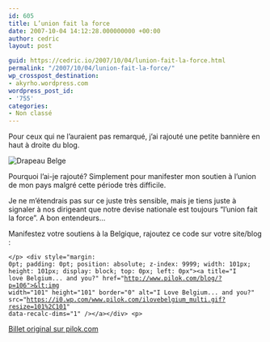 ```yaml
---
id: 605
title: L’union fait la force
date: 2007-10-04 14:12:28.000000000 +00:00
author: cedric
layout: post

guid: https://cedric.io/2007/10/04/lunion-fait-la-force.html
permalink: "/2007/10/04/lunion-fait-la-force/"
wp_crosspost_destination:
- akyrho.wordpress.com
wordpress_post_id:
- '755'
categories:
- Non classé
---
```

Pour ceux qui ne l’auraient pas remarqué, j’ai rajouté une petite bannière en haut à droite du blog.

![Drapeau Belge](/images/2007/10/125px-flag_of_belgiumsvg.png) 

Pourquoi l’ai-je rajouté? Simplement pour manifester mon soutien à l’union de mon pays malgré cette période très difficile.

Je ne m’étendrais pas sur ce juste très sensible, mais je tiens juste à signaler à nos dirigeant que notre devise nationale est toujours “l’union fait la force”. A bon entendeurs…

Manifestez votre soutiens à la Belgique, rajoutez ce code sur votre site/blog :

<code class="highlighter-rouge">&lt;/p>
&lt;div style="margin: 0pt; padding: 0pt; position: absolute; z-index: 9999; width: 101px; height: 101px; display: block; top: 0px; left: 0px">&lt;a title="I love Belgium... and you?" href="http://www.pilok.com/blog/?p=106">&lt;img width="101" height="101" border="0" alt="I Love Belgium... and you?" src="https://i0.wp.com/www.pilok.com/ilovebelgium_multi.gif?resize=101%2C101" data-recalc-dims="1" />&lt;/a>&lt;/div>
&lt;p></code>

[Billet original sur pilok.com](http://www.pilok.com/blog/?p=106)